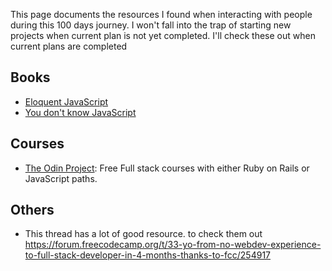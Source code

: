 This page documents the resources I found when interacting with people during this 100 days journey. I won't fall into the trap of starting new projects when current plan is not yet completed. I'll check these out when current plans are completed

## Books
- [Eloquent JavaScript](https://eloquentjavascript.net)
- [You don't know JavaScript](https://github.com/getify/You-Dont-Know-JS)

## Courses
- [The Odin Project](theodinproject.com): Free Full stack courses with either Ruby on Rails or JavaScript paths. 

## Others
- This thread has a lot of good resource. to check them out https://forum.freecodecamp.org/t/33-yo-from-no-webdev-experience-to-full-stack-developer-in-4-months-thanks-to-fcc/254917
